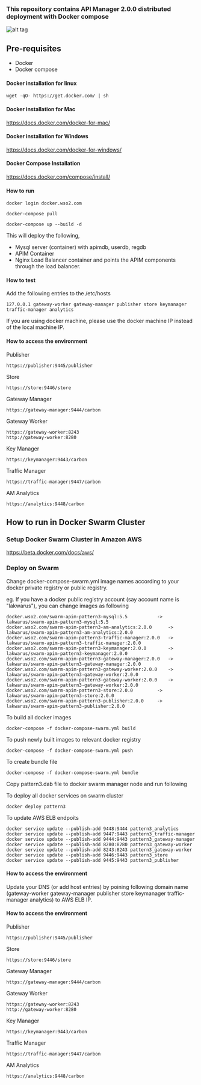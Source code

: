 ### This repository contains API Manager 2.0.0 distributed deployment with Docker compose

![alt tag](https://github.com/wso2/docker-apim/blob/master/docker-compose/patterns/design/am-2.0-pattern-3.png)

## Pre-requisites

 * Docker 
 * Docker compose

#### Docker installation for linux
```
wget -qO- https://get.docker.com/ | sh
```

#### Docker installation for Mac

https://docs.docker.com/docker-for-mac/

#### Docker installation for Windows

https://docs.docker.com/docker-for-windows/

#### Docker Compose Installation

https://docs.docker.com/compose/install/


#### How to run

```docker login docker.wso2.com ```

```docker-compose pull```

```docker-compose up --build -d ```

This will deploy the following,

* Mysql server (container) with apimdb, userdb, regdb
* APIM Container
* Nginx Load Balancer container and points the APIM components through the load balancer.


#### How to test

Add the following entries to the /etc/hosts
```
127.0.0.1 gateway-worker gateway-manager publisher store keymanager traffic-manager analytics
```
If you are using docker machine, please use the docker machine IP instead of the local machine IP.

#### How to access the environment

Publisher

```
https://publisher:9445/publisher
```

Store

```
https://store:9446/store
```

Gateway Manager

```
https://gateway-manager:9444/carbon
```

Gateway Worker

```
https://gateway-worker:8243
http://gateway-worker:8280
```

Key Manager

```
https://keymanager:9443/carbon
```

Traffic Manager

```
https://traffic-manager:9447/carbon
```

AM Analytics

```
https://analytics:9448/carbon
```

## How to run in Docker Swarm Cluster

### Setup Docker Swarm Cluster in Amazon AWS

https://beta.docker.com/docs/aws/

### Deploy on Swarm

Change docker-compose-swarm.yml image names according to your docker private registry or public registry.

eg. If you have a docker public registry account (say account name is "lakwarus"), you can change images as following

```
docker.wso2.com/swarm-apim-pattern3-mysql:5.5			-> lakwarus/swarm-apim-pattern3-mysql:5.5
docker.wso2.com/swarm-apim-pattern3-am-analytics:2.0.0		-> lakwarus/swarm-apim-pattern3-am-analytics:2.0.0
docker.wso2.com/swarm-apim-pattern3-traffic-manager:2.0.0	-> lakwarus/swarm-apim-pattern3-traffic-manager:2.0.0
docker.wso2.com/swarm-apim-pattern3-keymanager:2.0.0		-> lakwarus/swarm-apim-pattern3-keymanager:2.0.0
docker.wso2.com/swarm-apim-pattern3-gateway-manager:2.0.0	-> lakwarus/swarm-apim-pattern3-gateway-manager:2.0.0
docker.wso2.com/swarm-apim-pattern3-gateway-worker:2.0.0	-> lakwarus/swarm-apim-pattern3-gateway-worker:2.0.0
docker.wso2.com/swarm-apim-pattern3-gateway-worker:2.0.0	-> lakwarus/swarm-apim-pattern3-gateway-worker:2.0.0
docker.wso2.com/swarm-apim-pattern3-store:2.0.0			-> lakwarus/swarm-apim-pattern3-store:2.0.0
docker.wso2.com/swarm-apim-pattern3-publisher:2.0.0		-> lakwarus/swarm-apim-pattern3-publisher:2.0.0

```
To build all docker images
```
docker-compose -f docker-compose-swarm.yml build
```

To push newly built images to relevant docker registry
```
docker-compose -f docker-compose-swarm.yml push
```

To create bundle file

```
docker-compose -f docker-compose-swarm.yml bundle
```

Copy pattern3.dab file to docker swarm manager node and run following

To deploy all docker services on swarm cluster
```
docker deploy pattern3
```
To update AWS ELB endpoits
```
docker service update --publish-add 9448:9444 pattern3_analytics
docker service update --publish-add 9447:9443 pattern3_traffic-manager
docker service update --publish-add 9444:9443 pattern3_gateway-manager
docker service update --publish-add 8280:8280 pattern3_gateway-worker
docker service update --publish-add 8243:8243 pattern3_gateway-worker
docker service update --publish-add 9446:9443 pattern3_store
docker service update --publish-add 9445:9443 pattern3_publisher
```
#### How to access the environment
Update your DNS (or add host entries) by poining following domain name (gateway-worker gateway-manager publisher store keymanager traffic-manager analytics) to AWS ELB IP.  

#### How to access the environment

Publisher

```
https://publisher:9445/publisher
```

Store

```
https://store:9446/store
```

Gateway Manager

```
https://gateway-manager:9444/carbon
```

Gateway Worker

```
https://gateway-worker:8243
http://gateway-worker:8280
```

Key Manager

```
https://keymanager:9443/carbon
```

Traffic Manager

```
https://traffic-manager:9447/carbon
```

AM Analytics

```
https://analytics:9448/carbon
```
